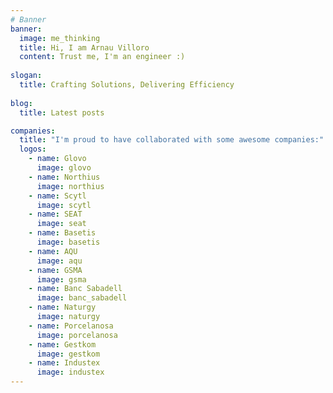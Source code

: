 ```yaml
---
# Banner
banner:
  image: me_thinking
  title: Hi, I am Arnau Villoro
  content: Trust me, I'm an engineer :)
    
slogan:
  title: Crafting Solutions, Delivering Efficiency
  
blog:
  title: Latest posts  

companies:
  title: "I'm proud to have collaborated with some awesome companies:"  
  logos:
    - name: Glovo
      image: glovo
    - name: Northius
      image: northius
    - name: Scytl
      image: scytl
    - name: SEAT
      image: seat
    - name: Basetis
      image: basetis
    - name: AQU
      image: aqu
    - name: GSMA
      image: gsma
    - name: Banc Sabadell
      image: banc_sabadell
    - name: Naturgy
      image: naturgy
    - name: Porcelanosa
      image: porcelanosa
    - name: Gestkom
      image: gestkom
    - name: Industex
      image: industex
---
```

